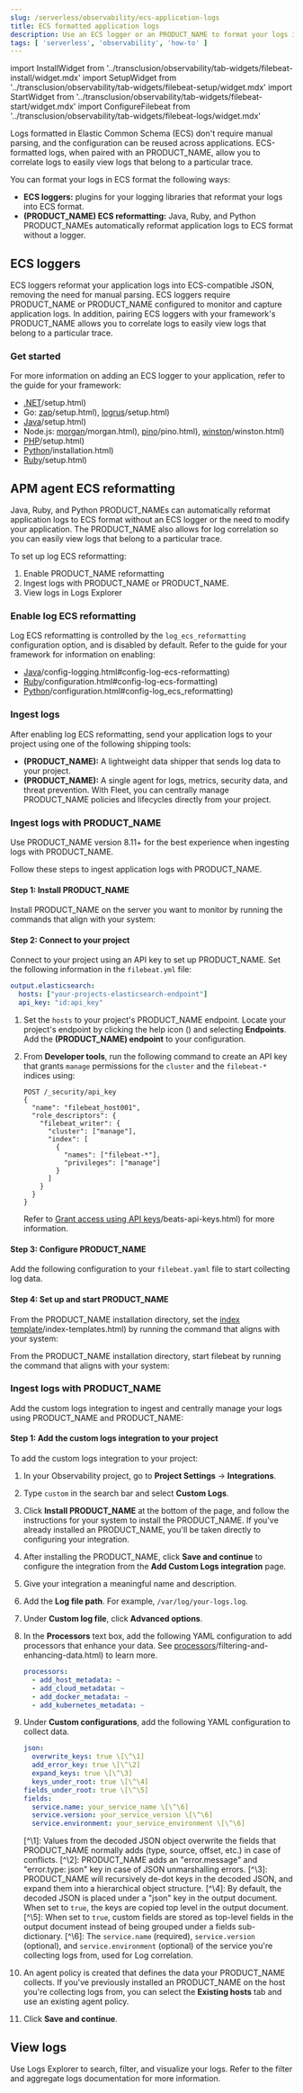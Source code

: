 ```yaml
---
slug: /serverless/observability/ecs-application-logs
title: ECS formatted application logs
description: Use an ECS logger or an PRODUCT_NAME to format your logs in ECS format.
tags: [ 'serverless', 'observability', 'how-to' ]
---
```


<p><DocBadge template="technical preview" /></p>

import InstallWidget from '../transclusion/observability/tab-widgets/filebeat-install/widget.mdx'
import SetupWidget from '../transclusion/observability/tab-widgets/filebeat-setup/widget.mdx'
import StartWidget from '../transclusion/observability/tab-widgets/filebeat-start/widget.mdx'
import ConfigureFilebeat from '../transclusion/observability/tab-widgets/filebeat-logs/widget.mdx'

<div id="ecs-logging-logs"></div>

Logs formatted in Elastic Common Schema (ECS) don't require manual parsing, and the configuration can be reused across applications. ECS-formatted logs, when paired with an PRODUCT_NAME, allow you to correlate logs to easily view logs that belong to a particular trace.

You can format your logs in ECS format the following ways:
* <DocLink slug="/serverless/observability/ecs-application-logs" section="ecs-loggers">**ECS loggers:**</DocLink> plugins for your logging libraries that reformat your logs into ECS format.
* <DocLink slug="/serverless/observability/ecs-application-logs" section="apm-agent-ecs-reformatting">**(PRODUCT_NAME) ECS reformatting:**</DocLink> Java, Ruby, and Python PRODUCT_NAMEs automatically reformat application logs to ECS format without a logger.

## ECS loggers

ECS loggers reformat your application logs into ECS-compatible JSON, removing the need for manual parsing.
ECS loggers require PRODUCT_NAME or PRODUCT_NAME configured to monitor and capture application logs.
In addition, pairing ECS loggers with your framework's PRODUCT_NAME allows you to correlate logs to easily view logs that belong to a particular trace.

### Get started

For more information on adding an ECS logger to your application, refer to the guide for your framework:

* [.NET](http://example.co)/setup.html)
* Go: [zap](http://example.co)/setup.html), [logrus](http://example.co)/setup.html)
* [Java](http://example.co)/setup.html)
* Node.js: [morgan](http://example.co)/morgan.html), [pino](http://example.co)/pino.html), [winston](http://example.co)/winston.html)
* [PHP](http://example.co)/setup.html)
* [Python](http://example.co)/installation.html)
* [Ruby](http://example.co)/setup.html)

<div id="reformatting-logs"></div>

## APM agent ECS reformatting

Java, Ruby, and Python PRODUCT_NAMEs can automatically reformat application logs to ECS format without an ECS logger or the need to modify your application. The PRODUCT_NAME also allows for log correlation so you can easily view logs that belong to a particular trace.

To set up log ECS reformatting:

1. <DocLink slug="/serverless/observability/ecs-application-logs" section="enable-log-ecs-reformatting">Enable PRODUCT_NAME reformatting</DocLink>
1. <DocLink slug="/serverless/observability/ecs-application-logs" section="ingest-logs">Ingest logs with PRODUCT_NAME or PRODUCT_NAME.</DocLink>
1. <DocLink slug="/serverless/observability/ecs-application-logs" section="view-logs">View logs in Logs Explorer</DocLink>

### Enable log ECS reformatting

Log ECS reformatting is controlled by the `log_ecs_reformatting` configuration option, and is disabled by default. Refer to the guide for your framework for information on enabling:

* [Java](http://example.co)/config-logging.html#config-log-ecs-reformatting)
* [Ruby](http://example.co)/configuration.html#config-log-ecs-formatting)
* [Python](http://example.co)/configuration.html#config-log_ecs_reformatting)

### Ingest logs

After enabling log ECS reformatting, send your application logs to your project using one of the following shipping tools:

* <DocLink slug="/serverless/observability/ecs-application-logs" section="ingest-logs-with-filebeat">**(PRODUCT_NAME):**</DocLink> A lightweight data shipper that sends log data to your project.
* <DocLink slug="/serverless/observability/ecs-application-logs" section="ingest-logs-with-agent">**(PRODUCT_NAME):**</DocLink> A single agent for logs, metrics, security data, and threat prevention. With Fleet, you can centrally manage PRODUCT_NAME policies and lifecycles directly from your project.

### Ingest logs with PRODUCT_NAME

<DocCallOut title="Important">
Use PRODUCT_NAME version 8.11+ for the best experience when ingesting logs with PRODUCT_NAME.
</DocCallOut>

Follow these steps to ingest application logs with PRODUCT_NAME.

#### Step 1: Install PRODUCT_NAME

Install PRODUCT_NAME on the server you want to monitor by running the commands that align with your system:

<InstallWidget />

#### Step 2: Connect to your project

Connect to your project using an API key to set up PRODUCT_NAME. Set the following information in the `filebeat.yml` file:

```yaml
output.elasticsearch:
  hosts: ["your-projects-elasticsearch-endpoint"]
  api_key: "id:api_key"
```

1. Set the `hosts` to your project's PRODUCT_NAME endpoint. Locate your project's endpoint by clicking the help icon (<DocIcon type="help" title="Help icon" />) and selecting **Endpoints**. Add the **(PRODUCT_NAME) endpoint** to your configuration.
1. From **Developer tools**, run the following command to create an API key that grants `manage` permissions for the `cluster` and the `filebeat-*` indices using:

    ```shell
    POST /_security/api_key
    {
      "name": "filebeat_host001",
      "role_descriptors": {
        "filebeat_writer": {
          "cluster": ["manage"],
          "index": [
            {
              "names": ["filebeat-*"],
              "privileges": ["manage"]
            }
          ]
        }
      }
    }
    ```

    Refer to [Grant access using API keys](http://example.co)/beats-api-keys.html) for more information.

#### Step 3: Configure PRODUCT_NAME

Add the following configuration to your `filebeat.yaml` file to start collecting log data.

<ConfigureFilebeat
  plaintext={false}
  ecs_logs={true}
  intro_text={false}
/>

#### Step 4: Set up and start PRODUCT_NAME

From the PRODUCT_NAME installation directory, set the [index template](http://example.co)/index-templates.html) by running the command that aligns with your system:

<SetupWidget />

From the PRODUCT_NAME installation directory, start filebeat by running the command that aligns with your system:

<StartWidget />

### Ingest logs with PRODUCT_NAME

Add the custom logs integration to ingest and centrally manage your logs using PRODUCT_NAME and PRODUCT_NAME:

#### Step 1: Add the custom logs integration to your project

To add the custom logs integration to your project:

1. In your Observability project, go to **Project Settings** → **Integrations**.
1. Type `custom` in the search bar and select **Custom Logs**.
1. Click **Install PRODUCT_NAME** at the bottom of the page, and follow the instructions for your system to install the PRODUCT_NAME. If you've already installed an PRODUCT_NAME, you'll be taken directly to configuring your integration.
1. After installing the PRODUCT_NAME, click **Save and continue** to configure the integration from the **Add Custom Logs integration** page.
1. Give your integration a meaningful name and description.
1. Add the **Log file path**. For example, `/var/log/your-logs.log`.
1. Under **Custom log file**, click **Advanced options**.
    <DocImage size="2" url="../images/custom-logs-advanced-options.png" alt="Screenshot of advanced options location" />
1. In the **Processors** text box, add the following YAML configuration to add processors that enhance your data. See [processors](http://example.co)/filtering-and-enhancing-data.html) to learn more.

    ```yaml
    processors:
      - add_host_metadata: ~
      - add_cloud_metadata: ~
      - add_docker_metadata: ~
      - add_kubernetes_metadata: ~
    ```
1. Under **Custom configurations**, add the following YAML configuration to collect data.

    ```yaml
    json:
      overwrite_keys: true \[\^\1]
      add_error_key: true \[\^\2]
      expand_keys: true \[\^\3]
      keys_under_root: true \[\^\4]
    fields_under_root: true \[\^\5]
    fields:
      service.name: your_service_name \[\^\6]
      service.version: your_service_version \[\^\6]
      service.environment: your_service_environment \[\^\6]
    ```
    \[\^\1]: Values from the decoded JSON object overwrite the fields that PRODUCT_NAME normally adds (type, source, offset, etc.) in case of conflicts.
    \[\^\2]: PRODUCT_NAME adds an "error.message" and "error.type: json" key in case of JSON unmarshalling errors.
    \[\^\3]: PRODUCT_NAME will recursively de-dot keys in the decoded JSON, and expand them into a hierarchical object structure.
    \[\^\4]: By default, the decoded JSON is placed under a "json" key in the output document. When set to `true`, the keys are copied top level in the output document.
    \[\^\5]: When set to `true`, custom fields are stored as top-level fields in the output document instead of being grouped under a fields sub-dictionary.
    \[\^\6]: The `service.name` (required), `service.version` (optional), and `service.environment` (optional) of the service you're collecting logs from, used for <DocLink slug="/serverless/observability/correlate-application-logs" section="log-correlation">Log correlation</DocLink>.
1. An agent policy is created that defines the data your PRODUCT_NAME collects. If you've previously installed an PRODUCT_NAME on the host you're collecting logs from, you can select the **Existing hosts** tab and use an existing agent policy.
1. Click **Save and continue**.

## View logs

Use <DocLink slug="/serverless/observability/discover-and-explore-logs">Logs Explorer</DocLink> to search, filter, and visualize your logs. Refer to the <DocLink slug="/serverless/observability/filter-and-aggregate-logs">filter and aggregate logs</DocLink> documentation for more information.